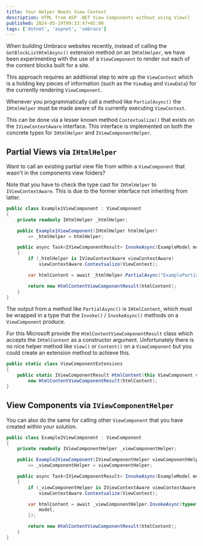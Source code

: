 ```yaml
---
title: Your Helper Needs View Context
description: HTML from ASP .NET View Components without using View()
published: 2024-05-19T09:33:47+01:00
tags: ['dotnet', 'aspnet', 'umbraco']
---
```


When building Umbraco websites recently, instead of calling the `GetBlockListHtmlAsync()` extension method on an `IHtmlHelper`, we have been experimenting with the use of a `ViewComponent` to render out each of the content blocks built for a site.

This approach requires an additional step to wire up the `ViewContext` which is a holding key pieces of information (such as the `ViewBag` and `ViewData`) for the currently rendering `ViewComponent`.

Whenever you programmatically call a method like `PartialAsync()` the `IHtmlHelper` must be made aware of its currently executing `ViewContext`.

This can be done via a lesser known method `Contextualize()` that exists on the `IViewContextAware` interface. This interface is implemented on both the concrete types for `IHtmlHelper` and `IViewComponentHelper`.

## Partial Views via `IHtmlHelper`

Want to call an existing partial view file from within a `ViewComponent` that wasn't in the components view folders?

Note that you have to check the type cast for `IHtmlHelper` to `IViewContextAware`. This is due to the former interface not inheriting from latter.


```csharp
public class Example1ViewComponent : ViewComponent
{
    private readonly IHtmlHelper _htmlHelper;

    public Example1ViewComponent(IHtmlHelper htmlHelper)
        => _htmlHelper = htmlHelper;

    public async Task<IViewComponentResult> InvokeAsync(ExampleModel model)
    {
        if (_htmlHelper is IViewContextAware viewContextAware)
            viewContextAware.Contextualize(ViewContext);

        var htmlContent = await _htmlHelper.PartialAsync("ExamplePartial.cshtml", model);

        return new HtmlContentViewComponentResult(htmlContent);
    }
}
```

The output from a method like `PartialAsync()` is `IHtmlContent`, which must be wrapped in a type that the `Invoke()` / `InvokeAsync()` methods on a `ViewComponent` produce.

For this Microsoft provide the `HtmlContentViewComponentResult` class which accepts the `IHtmlContent` as a constructor argument. Unfortunately there is no nice helper method like `View()` or `Content()` on a `ViewComponent` but you could create an extension method to achieve this.

```csharp
public static class ViewComponentExtensions
{
    public static IViewComponentResult HtmlContent(this ViewComponent viewComponent, IHtmlContent htmlContent) =>
        new HtmlContentViewComponentResult(htmlContent);
}
```

## View Components via  `IViewComponentHelper`

You can also do the same for calling other `ViewComponent` that you have created within your solution.

```csharp
public class Example2ViewComponent : ViewComponent
{
    private readonly IViewComponentHelper _viewComponentHelper;

    public Example2ViewComponent(IViewComponentHelper viewComponentHelper)
        => _viewComponentHelper = viewComponentHelper;

    public async Task<IViewComponentResult> InvokeAsync(ExampleModel model)
    {
        if (_viewComponentHelper is IViewContextAware viewContextAware)
            viewContextAware.Contextualize(ViewContext);

        var htmlContent = await _viewComponentHelper.InvokeAsync(typeof(Example1ViewComponent), new {
            model,
        });

        return new HtmlContentViewComponentResult(htmlContent);
    }
}
```